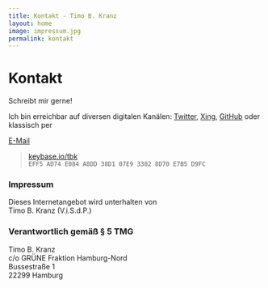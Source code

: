```yaml
---
title: Kontakt - Timo B. Kranz
layout: home
image: impressum.jpg
permalink: kontakt
---
```


# Kontakt

Schreibt mir gerne!

Ich bin erreichbar auf diversen digitalen Kanälen:
[Twitter](https://twitter.com/tbk303),
[Xing](http://www.xing.com/profile/TimoB_Kranz),
[GitHub](http://github.com/tbk303)
oder klassisch per
<script language="javascript">
<!--
  InsertMail("timo.kranz","gruene-nord","de","E-Mail");
//-->
</script>
<noscript><a href="mailto:timo.kranz AT gruene-nord DOT de">E-Mail</a></noscript>

> [keybase.io/tbk](https://keybase.io/tbk)  
> `EFF5 AD74 E084 A8DD 38D1 07E9 3382 8D70 E7B5 D9FC`

### Impressum

Dieses Internetangebot wird unterhalten von  
Timo B. Kranz (V.i.S.d.P.)

### Verantwortlich gemäß § 5 TMG

Timo B. Kranz  
c/o GRÜNE Fraktion Hamburg-Nord  
Bussestraße 1  
22299 Hamburg
